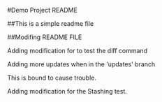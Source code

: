 #Demo Project README

##This is a simple readme file

##Modifing README FILE

Adding modification for to test the diff command

Adding more updates when in the 'updates' branch

This is bound to cause trouble.

Adding modification for the Stashing test.